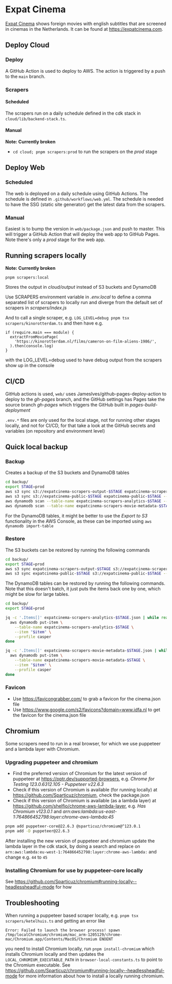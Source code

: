 # Expat Cinema

[Expat Cinema](https://expatcinema.com) shows foreign movies with english subtitles that are screened in cinemas in the Netherlands. It can be found at https://expatcinema.com.

## Deploy Cloud

### Deploy

A GitHub Action is used to deploy to AWS. The action is triggered by a push to the `main` branch.

### Scrapers

#### Scheduled

The scrapers run on a daily schedule defined in the cdk stack in `cloud/lib/backend-stack.ts`.

#### Manual

**Note: Currently broken**

- `cd cloud; pnpm scrapers:prod` to run the scrapers on the _prod_ stage

## Deploy Web

### Scheduled

The web is deployed on a daily schedule using GitHub Actions. The schedule is defined in `.github/workflows/web.yml`. The schedule is needed to have the SSG (static site generator) get the latest data from the scrapers.

### Manual

Easiest is to bump the version in `web/package.json` and push to master. This will trigger a GitHub Action that will deploy the web app to GitHub Pages. Note there's only a _prod_ stage for the web app.

## Running scrapers locally

**Note: Currently broken**

```
pnpm scrapers:local
```

Stores the output in _cloud/output_ instead of S3 buckets and DynamoDB

Use SCRAPERS environment variable in _.env.local_ to define a comma separated list of scrapers to locally run and diverge from the default set of scrapers in _scrapers/index.js_

And to call a single scraper, e.g. `LOG_LEVEL=debug pnpm tsx scrapers/kinorotterdam.ts` and then have e.g.

```
if (require.main === module) {
  extractFromMoviePage(
    'https://kinorotterdam.nl/films/cameron-on-film-aliens-1986/',
  ).then(console.log)
}
```

with the LOG_LEVEL=debug used to have debug output from the scrapers show up in the console

## CI/CD

GitHub actions is used, `web/` uses JamesIves/github-pages-deploy-action to deploy to the _gh-pages_ branch, and the GitHub settings has Pages take the source branch _gh-pages_ which triggers the GitHub built in _pages-build-deployment_

`.env.*` files are only used for the local stage, not for running other stages locally, and not for CI/CD, for that take a look at the GitHub secrets and variables (on repository and environment level)

## Quick local backup

### Backup

Creates a backup of the S3 buckets and DynamoDB tables

```sh
cd backup/
export STAGE=prod
aws s3 sync s3://expatcinema-scrapers-output-$STAGE expatcinema-scrapers-output-$STAGE --profile casper
aws s3 sync s3://expatcinema-public-$STAGE expatcinema-public-$STAGE --profile casper
aws dynamodb scan --table-name expatcinema-scrapers-analytics-$STAGE --profile casper > expatcinema-scrapers-analytics-$STAGE.json
aws dynamodb scan --table-name expatcinema-scrapers-movie-metadata-$STAGE --profile casper > expatcinema-scrapers-movie-metadata-$STAGE.json
```

For the DynamoDB tables, it might be better to use the _Export to S3_ functionality in the AWS Console, as these can be imported using `aws dynamodb import-table`

### Restore

The S3 buckets can be restored by running the following commands

```sh
cd backup/
export STAGE=prod
aws s3 sync expatcinema-scrapers-output-$STAGE s3://expatcinema-scrapers-output-$STAGE --profile casper
aws s3 sync expatcinema-public-$STAGE s3://expatcinema-public-$STAGE --profile casper
```

The DynamoDB tables can be restored by running the following commands. Note that this doesn't batch, it just puts the items back one by one, which might be slow for large tables.

```sh
cd backup/
export STAGE=prod

jq -c '.Items[]' expatcinema-scrapers-analytics-$STAGE.json | while read -r item; do
  aws dynamodb put-item \
    --table-name expatcinema-scrapers-analytics-$STAGE \
    --item "$item" \
    --profile casper
done

jq -c '.Items[]' expatcinema-scrapers-movie-metadata-$STAGE.json | while read -r item; do
  aws dynamodb put-item \
    --table-name expatcinema-scrapers-movie-metadata-$STAGE \
    --item "$item" \
    --profile casper
done
```

### Favicon

- Use https://favicongrabber.com/ to grab a favicon for the cinema.json file
- Use https://www.google.com/s2/favicons?domain=www.idfa.nl to get the favicon for the cinema.json file

## Chromium

Some scrapers need to run in a real browser, for which we use puppeteer and a lambda layer with Chromium.

### Upgrading puppeteer and chromium

- Find the preferred version of Chromium for the latest version of puppeteer at https://pptr.dev/supported-browsers, e.g. _Chrome for Testing 123.0.6312.105 - Puppeteer v22.6.3_
- Check if this version of Chromium is available (for running locally) at https://github.com/Sparticuz/chromium, check the package.json
- Check if this version of Chromium is available (as a lambda layer) at https://github.com/shelfio/chrome-aws-lambda-layer, e.g. _Has Chromium v123.0.1_ and _arn:aws:lambda:us-east-1:764866452798:layer:chrome-aws-lambda:45_

```sh
pnpm add puppeteer-core@22.6.3 @sparticuz/chromium@^123.0.1
pnpm add -D puppeteer@22.6.3
```

After installing the new version of puppeteer and chromium update the lambda layer in the cdk stack, by doing a search and replace on `arn:aws:lambda:eu-west-1:764866452798:layer:chrome-aws-lambda:` and change e.g. `44` to `45`

### Installing Chromium for use by puppeteer-core locally

See https://github.com/Sparticuz/chromium#running-locally--headlessheadful-mode for how

## Troubleshooting

When running a puppeteer based scraper locally, e.g. `pnpm tsx scrapers/ketelhuis.ts` and getting an error like

```
Error: Failed to launch the browser process! spawn /tmp/localChromium/chromium/mac_arm-1205129/chrome-mac/Chromium.app/Contents/MacOS/Chromium ENOENT
```

you need to install Chromium locally, run `pnpm install-chromium` which installs Chromium locally and then updates the `LOCAL_CHROMIUM_EXECUTABLE_PATH` in `browser-local-constants.ts` to point to the Chromium executable. See https://github.com/Sparticuz/chromium#running-locally--headlessheadful-mode for more information about how to install a locally running chromium.
